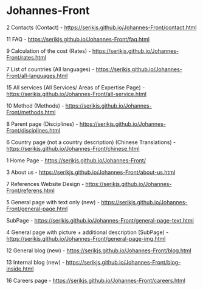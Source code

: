# Johannes-Front

2 Contacts (Contact) - https://serikjs.github.io/Johannes-Front/contact.html

11 FAQ - https://serikjs.github.io/Johannes-Front/faq.html

9 Calculation of the cost (Rates) - https://serikjs.github.io/Johannes-Front/rates.html

7 List of countries (All languages) - https://serikjs.github.io/Johannes-Front/all-languages.html

15 All services (All Services/ Areas of Expertise Page) - https://serikjs.github.io/Johannes-Front/all-service.html

10 Method (Methods) - https://serikjs.github.io/Johannes-Front/methods.html

8 Parent page (Disciplines) - https://serikjs.github.io/Johannes-Front/disciplines.html

6 Country page (not a country description) (Chinese Translations) - https://serikjs.github.io/Johannes-Front/chinese.html

1 Home Page - https://serikjs.github.io/Johannes-Front/

3 About us - https://serikjs.github.io/Johannes-Front/about-us.html 

7 References Website Design - https://serikjs.github.io/Johannes-Front/referens.html

5 General page with text only (new) - https://serikjs.github.io/Johannes-Front/general-page.html

SubPage - https://serikjs.github.io/Johannes-Front/general-page-text.html

4 General page with picture + additional description (SubPage) - https://serikjs.github.io/Johannes-Front/general-page-img.html

12 General blog (new) - https://serikjs.github.io/Johannes-Front/blog.html

13 Internal blog (new) - https://serikjs.github.io/Johannes-Front/blog-inside.html

16 Careers page - https://serikjs.github.io/Johannes-Front/careers.html
